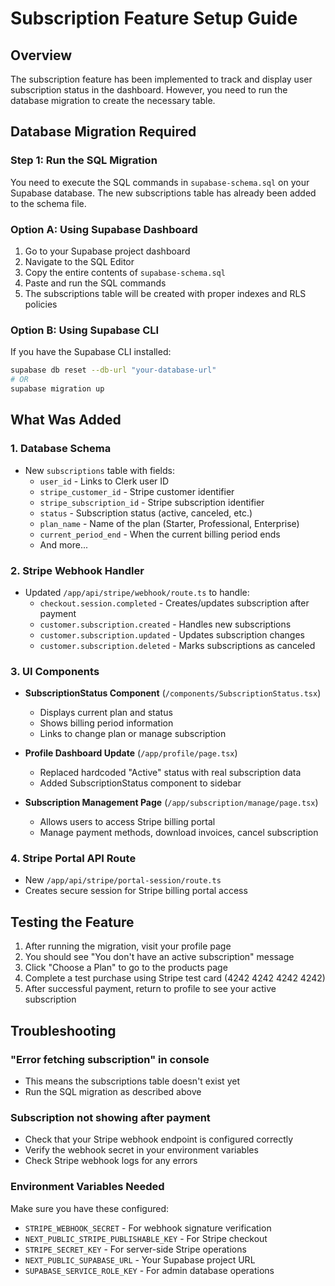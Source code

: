 # Subscription Feature Setup Guide

## Overview
The subscription feature has been implemented to track and display user subscription status in the dashboard. However, you need to run the database migration to create the necessary table.

## Database Migration Required

### Step 1: Run the SQL Migration
You need to execute the SQL commands in `supabase-schema.sql` on your Supabase database. The new subscriptions table has already been added to the schema file.

### Option A: Using Supabase Dashboard
1. Go to your Supabase project dashboard
2. Navigate to the SQL Editor
3. Copy the entire contents of `supabase-schema.sql`
4. Paste and run the SQL commands
5. The subscriptions table will be created with proper indexes and RLS policies

### Option B: Using Supabase CLI
If you have the Supabase CLI installed:
```bash
supabase db reset --db-url "your-database-url"
# OR
supabase migration up
```

## What Was Added

### 1. Database Schema
- New `subscriptions` table with fields:
  - `user_id` - Links to Clerk user ID
  - `stripe_customer_id` - Stripe customer identifier
  - `stripe_subscription_id` - Stripe subscription identifier
  - `status` - Subscription status (active, canceled, etc.)
  - `plan_name` - Name of the plan (Starter, Professional, Enterprise)
  - `current_period_end` - When the current billing period ends
  - And more...

### 2. Stripe Webhook Handler
- Updated `/app/api/stripe/webhook/route.ts` to handle:
  - `checkout.session.completed` - Creates/updates subscription after payment
  - `customer.subscription.created` - Handles new subscriptions
  - `customer.subscription.updated` - Updates subscription changes
  - `customer.subscription.deleted` - Marks subscriptions as canceled

### 3. UI Components
- **SubscriptionStatus Component** (`/components/SubscriptionStatus.tsx`)
  - Displays current plan and status
  - Shows billing period information
  - Links to change plan or manage subscription
  
- **Profile Dashboard Update** (`/app/profile/page.tsx`)
  - Replaced hardcoded "Active" status with real subscription data
  - Added SubscriptionStatus component to sidebar

- **Subscription Management Page** (`/app/subscription/manage/page.tsx`)
  - Allows users to access Stripe billing portal
  - Manage payment methods, download invoices, cancel subscription

### 4. Stripe Portal API Route
- New `/app/api/stripe/portal-session/route.ts`
- Creates secure session for Stripe billing portal access

## Testing the Feature

1. After running the migration, visit your profile page
2. You should see "You don't have an active subscription" message
3. Click "Choose a Plan" to go to the products page
4. Complete a test purchase using Stripe test card (4242 4242 4242 4242)
5. After successful payment, return to profile to see your active subscription

## Troubleshooting

### "Error fetching subscription" in console
- This means the subscriptions table doesn't exist yet
- Run the SQL migration as described above

### Subscription not showing after payment
- Check that your Stripe webhook endpoint is configured correctly
- Verify the webhook secret in your environment variables
- Check Stripe webhook logs for any errors

### Environment Variables Needed
Make sure you have these configured:
- `STRIPE_WEBHOOK_SECRET` - For webhook signature verification
- `NEXT_PUBLIC_STRIPE_PUBLISHABLE_KEY` - For Stripe checkout
- `STRIPE_SECRET_KEY` - For server-side Stripe operations
- `NEXT_PUBLIC_SUPABASE_URL` - Your Supabase project URL
- `SUPABASE_SERVICE_ROLE_KEY` - For admin database operations